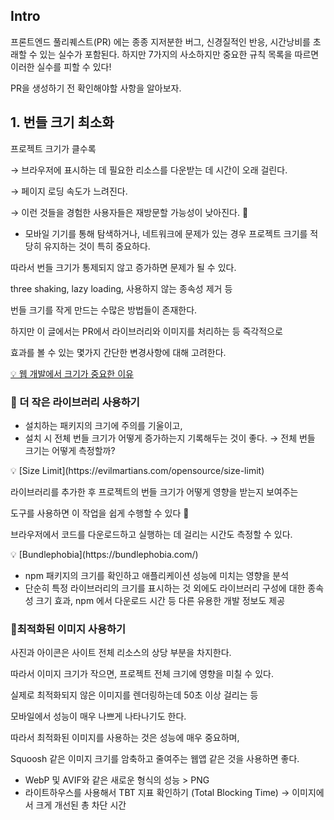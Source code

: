 ## Intro

프론트엔드 풀리퀘스트(PR) 에는 종종 지저분한 버그, 신경질적인 반응, 시간낭비를 초래할 수 있는 실수가 포함된다. 하지만 7가지의 사소하지만 중요한 규칙 목록을 따르면 이러한 실수를 피할 수 있다!

PR을 생성하기 전 확인해야할 사항을 알아보자.

## 1. 번들 크기 최소화

프로젝트 크기가 클수록

→ 브라우저에 표시하는 데 필요한 리소스를 다운받는 데 시간이 오래 걸린다.

→ 페이지 로딩 속도가 느려진다.

→ 이런 것들을 경험한 사용자들은 재방문할 가능성이 낮아진다. 👀

- 모바일 기기를 통해 탐색하거나, 네트워크에 문제가 있는 경우 프로젝트 크기를 적당히 유지하는 것이 특히 중요하다.

따라서 번들 크기가 통제되지 않고 증가하면 문제가 될 수 있다.

three shaking, lazy loading, 사용하지 않는 종속성 제거 등

번들 크기를 작게 만드는 수많은 방법들이 존재한다.

하지만 이 글에서는 PR에서 라이브러리와 이미지를 처리하는 등 즉각적으로

효과를 볼 수 있는 몇가지 간단한 변경사항에 대해 고려한다.

[💡 웹 개발에서 크기가 중요한 이유](https://www.keycdn.com/support/the-growth-of-web-page-size)

### 📍 더 작은 라이브러리 사용하기

- 설치하는 패키지의 크기에 주의를 기울이고,
- 설치 시 전체 번들 크기가 어떻게 증가하는지 기록해두는 것이 좋다.
  → 전체 번들 크기는 어떻게 측정할까?

<aside>
💡 [Size Limit](https://evilmartians.com/opensource/size-limit)

라이브러리를 추가한 후 프로젝트의 번들 크기가 어떻게 영향을 받는지 보여주는

도구를 사용하면 이 작업을 쉽게 수행할 수 있다 🙂

브라우저에서 코드를 다운로드하고 실행하는 데 걸리는 시간도 측정할 수 있다.

</aside>

<aside>
💡 [Bundlephobia](https://bundlephobia.com/)

- npm 패키지의 크기를 확인하고 애플리케이션 성능에 미치는 영향을 분석
- 단순히 특정 라이브러리의 크기를 표시하는 것 외에도
  라이브러리 구성에 대한 종속성 크기 효과,
  npm 에서 다운로드 시간 등 다른 유용한 개발 정보도 제공

</aside>

### 📍최적화된 이미지 사용하기

사진과 아이콘은 사이트 전체 리소스의 상당 부분을 차지한다.

따라서 이미지 크기가 작으면, 프로젝트 전체 크기에 영향을 미칠 수 있다.

실제로 최적화되지 않은 이미지를 렌더링하는데 50초 이상 걸리는 등

모바일에서 성능이 매우 나쁘게 나타나기도 한다.

따라서 최적화된 이미지를 사용하는 것은 성능에 매우 중요하며,

Squoosh 같은 이미지 크기를 암축하고 줄여주는 웹앱 같은 것을 사용하면 좋다.

- WebP 및 AVIF와 같은 새로운 형식의 성능 > PNG
- 라이트하우스를 사용해서 TBT 지표 확인하기 (Total Blocking Time)
  → 이미지에서 크게 개선된 총 차단 시간
